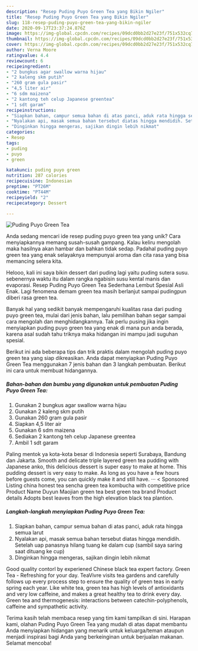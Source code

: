 ```yaml
---
description: "Resep Puding Puyo Green Tea yang Bikin Ngiler"
title: "Resep Puding Puyo Green Tea yang Bikin Ngiler"
slug: 118-resep-puding-puyo-green-tea-yang-bikin-ngiler
date: 2020-09-17T23:37:24.876Z
image: https://img-global.cpcdn.com/recipes/09dcd0bb2d27e23f/751x532cq70/puding-puyo-green-tea-foto-resep-utama.jpg
thumbnail: https://img-global.cpcdn.com/recipes/09dcd0bb2d27e23f/751x532cq70/puding-puyo-green-tea-foto-resep-utama.jpg
cover: https://img-global.cpcdn.com/recipes/09dcd0bb2d27e23f/751x532cq70/puding-puyo-green-tea-foto-resep-utama.jpg
author: Verna Moore
ratingvalue: 4.4
reviewcount: 6
recipeingredient:
- "2 bungkus agar swallow warna hijau"
- "2 kaleng skm putih"
- "260 gram gula pasir"
- "4,5 liter air"
- "6 sdm maizena"
- "2 kantong teh celup Japanese greentea"
- "1 sdt garam"
recipeinstructions:
- "Siapkan bahan, campur semua bahan di atas panci, aduk rata hingga semua larut"
- "Nyalakan api, masak semua bahan tersebut diatas hingga mendidih. Setelah uap panasnya hilang tuang ke dalam cup (sambil saya saring saat dituang ke cup)"
- "Dinginkan hingga mengeras, sajikan dingin lebih nikmat"
categories:
- Resep
tags:
- puding
- puyo
- green

katakunci: puding puyo green 
nutrition: 287 calories
recipecuisine: Indonesian
preptime: "PT26M"
cooktime: "PT44M"
recipeyield: "2"
recipecategory: Dessert

---
```



![Puding Puyo Green Tea](https://img-global.cpcdn.com/recipes/09dcd0bb2d27e23f/751x532cq70/puding-puyo-green-tea-foto-resep-utama.jpg)

Anda sedang mencari ide resep puding puyo green tea yang unik? Cara menyiapkannya memang susah-susah gampang. Kalau keliru mengolah maka hasilnya akan hambar dan bahkan tidak sedap. Padahal puding puyo green tea yang enak selayaknya mempunyai aroma dan cita rasa yang bisa memancing selera kita.

Helooo, kali ini saya bikin dessert dari puding lagi yaitu puding sutera susu. sebenernya waktu itu dalam rangka ngabisin susu kental manis dan evaporasi. Resep Puding Puyo Green Tea Sederhana Lembut Spesial Asli Enak. Lagi fenomena demam green tea masih berlanjut sampai pudingpun diberi rasa green tea.

Banyak hal yang sedikit banyak mempengaruhi kualitas rasa dari puding puyo green tea, mulai dari jenis bahan, lalu pemilihan bahan segar sampai cara mengolah dan menghidangkannya. Tak perlu pusing jika ingin menyiapkan puding puyo green tea yang enak di mana pun anda berada, karena asal sudah tahu triknya maka hidangan ini mampu jadi suguhan spesial.


Berikut ini ada beberapa tips dan trik praktis dalam mengolah puding puyo green tea yang siap dikreasikan. Anda dapat menyiapkan Puding Puyo Green Tea menggunakan 7 jenis bahan dan 3 langkah pembuatan. Berikut ini cara untuk membuat hidangannya.

<!--inarticleads1-->

##### Bahan-bahan dan bumbu yang digunakan untuk pembuatan Puding Puyo Green Tea:

1. Gunakan 2 bungkus agar swallow warna hijau
1. Gunakan 2 kaleng skm putih
1. Gunakan 260 gram gula pasir
1. Siapkan 4,5 liter air
1. Gunakan 6 sdm maizena
1. Sediakan 2 kantong teh celup Japanese greentea
1. Ambil 1 sdt garam


Paling mentok ya kota-kota besar di Indonesia seperti Surabaya, Bandung dan Jakarta. Smooth and delicate triple layered green tea pudding with Japanese anko, this delicious dessert is super easy to make at home. This pudding dessert is very easy to make. As long as you have a few hours before guests come, you can quickly make it and still have. ··· &lt; Sponsored Listing china honest tea sencha green tea kombucha with competitive price Product Name Duyun Maojian green tea best green tea brand Product details Adopts best leaves from the high elevation black tea plantion. 

<!--inarticleads2-->

##### Langkah-langkah menyiapkan Puding Puyo Green Tea:

1. Siapkan bahan, campur semua bahan di atas panci, aduk rata hingga semua larut
1. Nyalakan api, masak semua bahan tersebut diatas hingga mendidih. Setelah uap panasnya hilang tuang ke dalam cup (sambil saya saring saat dituang ke cup)
1. Dinginkan hingga mengeras, sajikan dingin lebih nikmat


Good quality contorl by experiened Chinese black tea expert factory. Green Tea - Refreshing for your day. TeaVivre visits tea gardens and carefully follows up every process step to ensure the quality of green teas in early spring each year. Like white tea, green tea has high levels of antioxidants and very low caffeine, and makes a great healthy tea to drink every day. Green tea and thermogenesis: interactions between catechin-polyphenols, caffeine and sympathetic activity. 

Terima kasih telah membaca resep yang tim kami tampilkan di sini. Harapan kami, olahan Puding Puyo Green Tea yang mudah di atas dapat membantu Anda menyiapkan hidangan yang menarik untuk keluarga/teman ataupun menjadi inspirasi bagi Anda yang berkeinginan untuk berjualan makanan. Selamat mencoba!
